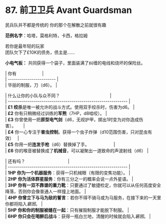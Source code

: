 # 87. 前卫卫兵 Avant Guardsman
  
民兵队并不都是传统的
你的那个在解散之前就很有趣


**范例名字**：哈塔，莫格利特，卡西，格拉姆
  
若你是最年轻的玩家  
团队欠下了£10K的债务，债主是……  
  
**小电气板：** 共同获得一个袋子，里面装满了纠缠的电线和烧坏的保险丝。  
  
  
| 你有                     |  
| ------------------------ |  
| 华丽的制服，刀（d6）。 |  
  
| 什么让你的小队与众不同？                                         |  
| ------------------------------------------------------------ |  
| **£1** **绞杀**是唯一被允许的战斗方式。使用双手绞杀时，伤害为d6。 |  
| **£2** 你有只稍微经过训练的**军熊**（7HP，d8啮咬）。 |  
| **£3** 你曾使用一把**原型电气剑**（d6，无视护甲，掷出1时变为对你造成伤害）。      |  
| **£4** 你一心专注于**害虫控制**。获得一个虫子炸弹（d10范围伤害，只对昆虫有效）   |  
| **£5** 你用一把**连发手枪**（d6）替换掉了手。                    |  
| **£6** 你的喉音被替换成了**机械音**，可以凝聚出一道致命的声波射线（d6） |  
  
| 还有吗？                                   |  
| ------------------------------------------------------------ |  
| **1HP** **你为一个机器服务**：获得一只机械眼（有限的变焦功能）。 |  
| **2HP** **你为活体群星服务**：你有三分之一的概率会说一点外星语。 |  
| **3HP** **你有一双不靠谱的重力靴**：只要通过了敏捷检定，你就可以从任何高度安全降落，否则你会像普通人一样撞上地面。 |  
| **4HP** **你曾立下与马为敌的誓言**：若你不得不骑马或为马服务，在接下来的一天里你都将陷入*窘困*。 |  
| **5HP** **你和你的制服被缝在一起**：只有摧毁制服才能脱下制服。 |  
| **6HP** **你只会在喝醉后战斗**：获得一瓶白兰地，清醒的时候就会陷入*窘困*。 |